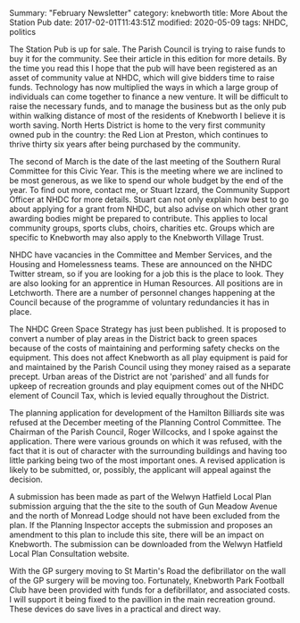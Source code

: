 Summary: "February Newsletter"
category: knebworth
title: More About the Station Pub
date: 2017-02-01T11:43:51Z 
modified: 2020-05-09
tags: NHDC, politics




The Station Pub is up for sale. The Parish Council is trying to raise funds to buy it for the community. See their article in this edition for more details. By the time you read this I hope that the pub will have been registered as an asset of community value at NHDC, which will give bidders time to raise funds. Technology has now multiplied the ways in which a large group of individuals can come together to finance a new venture. It will be difficult to raise the necessary funds, and to manage the business but as the only pub within walking distance of most of the residents of Knebworth I believe it is worth saving. North Herts District is home to the very first community owned pub in the country: the Red Lion at Preston, which continues to thrive thirty six years after being purchased by the community. 


The second of March is the date of the last meeting of the Southern Rural Committee for this Civic Year. This is the meeting where we are inclined to be most generous, as we like to spend our whole budget by the end of the year. To find out more, contact me, or Stuart Izzard, the Community Support Officer at NHDC for more details. Stuart can not only explain how best to go about applying for a grant from NHDC, but also advise on which other grant awarding bodies might be prepared to contribute. This applies to local community groups, sports clubs, choirs, charities etc. Groups which are specific to Knebworth may also apply to the Knebworth Village Trust.


NHDC have   vacancies in the Committee and Member Services, and the Housing and Homelessness teams. These are announced on the NHDC Twitter stream, so if you are looking for a job this is the place to look. They are also looking for an apprentice in Human Resources. All positions are in Letchworth. There are a number of personnel changes happening at the Council because of the programme of voluntary redundancies it has in place.


The NHDC Green Space Strategy has just been published. It is proposed to convert a number of play areas in the District back to green spaces because of the costs of maintaining and performing safety checks on the equipment. This does not affect Knebworth as all play equipment is paid for and maintained by the Parish Council using they money raised as a separate precept. Urban areas of the District are not 'parished' and all funds for upkeep of recreation grounds and play equipment comes out of the NHDC element of Council Tax, which is levied equally throughout the District.


The planning application for development of the Hamilton Billiards site was refused at the December meeting of the Planning Control Committee. The Chairman of the Parish Council, Roger Willcocks, and I spoke against the application. There were various grounds on which it was refused, with the fact that it is  out of character with the surrounding buildings and  having too little parking being two of the most important ones. A revised application is likely to be submitted, or, possibly, the applicant will appeal against the decision.


A submission has been made as part of the Welwyn Hatfield Local Plan submission arguing that the  the site to the south of Gun Meadow Avenue and the north of Monread Lodge should not have been excluded from the plan. If the Planning Inspector accepts the submission and proposes an amendment to this plan to include this site, there will be an impact on Knebworth. The submission can be downloaded from the Welwyn Hatfield Local Plan Consultation website. 


With the GP surgery moving to St Martin's Road the defibrillator on the wall of the GP surgery will be moving too. Fortunately, Knebworth Park Football Club have been provided with funds for a defibrillator, and associated costs. I will support it being fixed to the pavillion in the main recreation ground. These devices do save lives in a practical and direct way.





